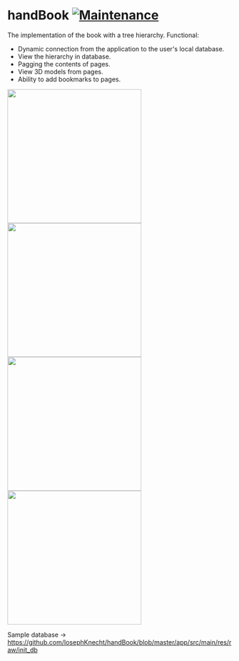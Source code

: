 # handBook [![Maintenance](https://img.shields.io/badge/Maintained%3F-no-red.svg)](https://bitbucket.org/lbesson/ansi-colors)


The implementation of the book with a tree hierarchy.
Functional:
- Dynamic connection from the application to the user's local database.
- View the hierarchy in database.
- Pagging the contents of pages.
- View 3D models from pages.
- Ability to add bookmarks to pages.

<img src = "https://user-images.githubusercontent.com/26083647/46615199-575e7400-cb20-11e8-9d08-987255537774.jpg" width = 300px></img>
<img src = "https://user-images.githubusercontent.com/26083647/46615198-575e7400-cb20-11e8-9d32-9cd659e8ee2a.jpg" width = 300px></img>
<img src = "https://user-images.githubusercontent.com/26083647/46615197-56c5dd80-cb20-11e8-9e90-7d0dc4ceeb94.jpg" width = 300px></img>
<img src = "https://user-images.githubusercontent.com/26083647/46615195-56c5dd80-cb20-11e8-85ce-e8036041bcd5.jpg" width = 300px></img>

Sample database -> https://github.com/IosephKnecht/handBook/blob/master/app/src/main/res/raw/init_db
